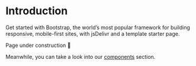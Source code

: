 # Introduction

Get started with Bootstrap, the world’s most popular framework for building responsive, mobile-first sites, with jsDelivr and a template starter page.

Page under construction 🚧

Meanwhile, you can take a look into our [components](../components/) section.